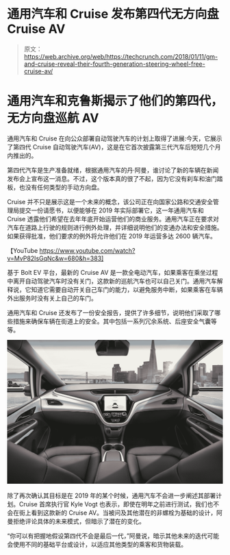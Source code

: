 # 通用汽车和 Cruise 发布第四代无方向盘 Cruise AV 

> 原文：<https://web.archive.org/web/https://techcrunch.com/2018/01/11/gm-and-cruise-reveal-their-fourth-generation-steering-wheel-free-cruise-av/>

# 通用汽车和克鲁斯揭示了他们的第四代，无方向盘巡航 AV

通用汽车和 Cruise 在向公众部署自动驾驶汽车的计划上取得了进展:今天，它展示了第四代 Cruise 自动驾驶汽车(AV)，这是在它首次披露第三代汽车后短短几个月内推出的。

第四代汽车是生产准备就绪，根据通用汽车的丹·阿曼，谁讨论了新的车辆在新闻发布会上宣布这一消息。不过，这个版本真的很了不起，因为它没有刹车和油门踏板，也没有任何类型的手动方向盘。

Cruise 并不只是展示这是一个未来的概念，该公司正在向国家公路和交通安全管理局提交一份请愿书，以便能够在 2019 年实际部署它，这一年通用汽车和 Cruise 透露他们希望在去年年底开始运营他们的商业服务。通用汽车正在要求对汽车在道路上行驶的规则进行例外处理，并详细说明他们的变通办法和安全措施。如果获得批准，他们要求的例外将允许他们在 2019 年运营多达 2600 辆汽车。

【YouTube https://www.youtube.com/watch?v=MvP82IsGqNc&w=680&h=383]

基于 Bolt EV 平台，最新的 Cruise AV 是一款全电动汽车，如果乘客在乘坐过程中离开自动驾驶汽车时没有关门，这款新的巡航汽车也可以自己关门。通用汽车解释说，它知道它需要自动开关自己车门的能力，以避免服务中断，如果乘客在车辆外出服务时没有关上自己的车门。

通用汽车和 Cruise 还发布了一份安全报告，提供了许多细节，说明他们采取了哪些措施来确保车辆在街道上的安全。其中包括一系列冗余系统、后座安全气囊等等。

[![](img/3e62602554bf32ab7190a57c825f9685.png)](https://web.archive.org/web/20221212132402/https://beta.techcrunch.com/wp-content/uploads/2018/01/gm-cruise-av.jpg)

除了再次确认其目标是在 2019 年的某个时候，通用汽车不会进一步阐述其部署计划。Cruise 首席执行官 Kyle Vogt 也表示，即使在明年之前进行测试，我们也不会在街上看到这款新的 Cruise AV。当被问及其他潜在的非螺栓为基础的设计，阿曼拒绝评论具体的未来模式，但暗示了潜在的变化。

“你可以有把握地假设第四代不会是最后一代，”阿曼说，暗示其他未来的迭代可能会使用不同的基础平台或设计，以适应其他类型的乘客和货物装载。